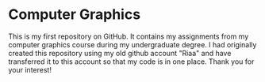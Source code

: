 # Computer Graphics
This is my first repository on GitHub. It contains my assignments from my computer graphics course during my undergraduate degree. I had originally created this repository using my old github account "Riaa" and have transferred it to this account so that my code is in one place.
Thank you for your interest!
